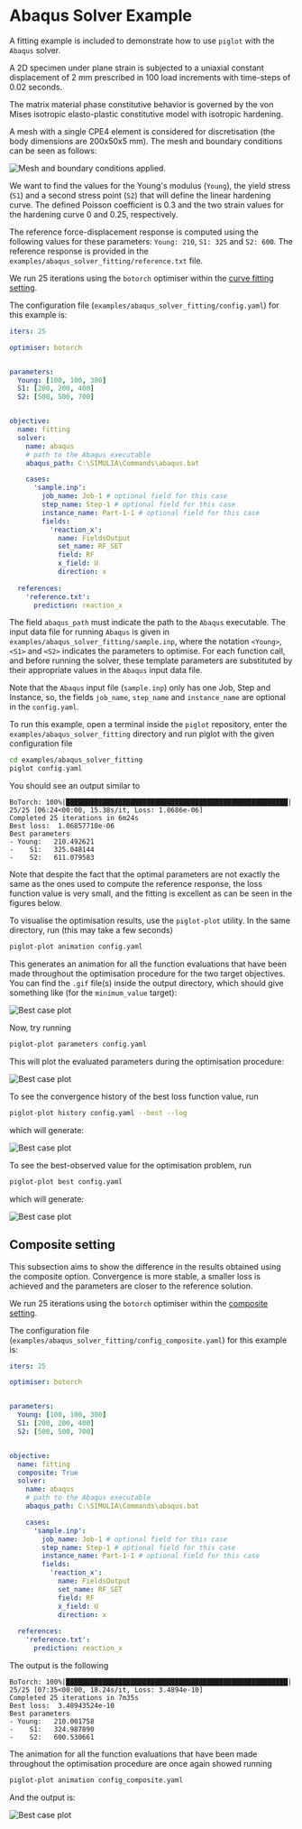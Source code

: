 # Abaqus Solver Example

A fitting example is included to demonstrate how to use `piglot` with the `Abaqus` solver.

A 2D specimen under plane strain is subjected to a uniaxial constant displacement of 2 mm prescribed in 100 load increments with time-steps of 0.02 seconds.

The matrix material phase constitutive behavior is governed by the von Mises isotropic elasto-plastic constitutive model with isotropic hardening. 

A mesh with a single CPE4 element is considered for discretisation (the body dimensions are 200x50x5 mm). The mesh and boundary conditions can be seen as follows:

![Mesh and boundary conditions applied.](mesh_and_bc.png)

We want to find the values for the Young's modulus (`Young`), the yield stress (`S1`) and a second stress point (`S2`) that will define the linear hardening curve. The defined Poisson coefficient is 0.3 and the two strain values for the hardening curve 0 and 0.25, respectively.

The reference force-displacement response is computed using the following values for these parameters: `Young: 210`, `S1: 325` and `S2: 600`. The reference response is provided in the `examples/abaqus_solver_fitting/reference.txt` file.

We run 25 iterations using the `botorch` optimiser within the [curve fitting setting](../sample_curve_fitting/description.md).

The configuration file (`examples/abaqus_solver_fitting/config.yaml`) for this example is:
```yaml
iters: 25

optimiser: botorch


parameters:
  Young: [100, 100, 300]
  S1: [200, 200, 400]
  S2: [500, 500, 700]


objective:
  name: fitting
  solver:
    name: abaqus
    # path to the Abaqus executable
    abaqus_path: C:\SIMULIA\Commands\abaqus.bat

    cases:
      'sample.inp':
        job_name: Job-1 # optional field for this case
        step_name: Step-1 # optional field for this case
        instance_name: Part-1-1 # optional field for this case
        fields:
          'reaction_x':
            name: FieldsOutput
            set_name: RF_SET
            field: RF
            x_field: U
            direction: x
   
  references:
    'reference.txt':
      prediction: reaction_x
```
The field `abaqus_path` must indicate the path to the `Abaqus` executable. The input data file for running `Abaqus` is given in `examples/abaqus_solver_fitting/sample.inp`, where the notation `<Young>`, `<S1>` and `<S2>` indicates the parameters to optimise. For each function call, and before running the solver, these template parameters are substituted by their appropriate values in the `Abaqus` input data file.

Note that the `Abaqus` input file (`sample.inp`) only has one Job, Step and Instance, so, the fields `job_name`, `step_name` and `instance_name` are optional in the `config.yaml`.

To run this example, open a terminal inside the `piglot` repository, enter the `examples/abaqus_solver_fitting` directory and run piglot with the given configuration file
```bash
cd examples/abaqus_solver_fitting
piglot config.yaml
```
You should see an output similar to
```
BoTorch: 100%|███████████████████████████████████████████████████████| 25/25 [06:24<00:00, 15.38s/it, Loss: 1.0686e-06]
Completed 25 iterations in 6m24s
Best loss:  1.06857710e-06
Best parameters
- Young:   210.492621
-    S1:   325.048144
-    S2:   611.079583
```
Note that despite the fact that the optimal parameters are not exactly the same as the ones used to compute the reference response, the loss function value is very small, and the fitting is excellent as can be seen in the figures below.

To visualise the optimisation results, use the `piglot-plot` utility.
In the same directory, run (this may take a few seconds)
```bash
piglot-plot animation config.yaml
```
This generates an animation for all the function evaluations that have been made throughout the optimisation procedure for the two target objectives.
You can find the `.gif` file(s) inside the output directory, which should give something like (for the `minimum_value` target):

![Best case plot](animation_1.gif)

Now, try running
```bash
piglot-plot parameters config.yaml
```
This will plot the evaluated parameters during the optimisation procedure: 

![Best case plot](parameters_1.svg)

To see the convergence history of the best loss function value, run
```bash
piglot-plot history config.yaml --best --log
```
which will generate:

![Best case plot](history_1.svg)

To see the best-observed value for the optimisation problem, run
```bash
piglot-plot best config.yaml
```
which will generate:

![Best case plot](best_1.svg)

## Composite setting

This subsection aims to show the difference in the results obtained using the composite option. Convergence is more stable, a smaller loss is achieved and the parameters are closer to the reference solution.

We run 25 iterations using the `botorch` optimiser within the [composite setting](../sample_curve_fitting_composite/description.md).

The configuration file (`examples/abaqus_solver_fitting/config_composite.yaml`) for this example is:
```yaml
iters: 25

optimiser: botorch


parameters:
  Young: [100, 100, 300]
  S1: [200, 200, 400]
  S2: [500, 500, 700]


objective:
  name: fitting
  composite: True
  solver:
    name: abaqus
    # path to the Abaqus executable
    abaqus_path: C:\SIMULIA\Commands\abaqus.bat

    cases:
      'sample.inp':
        job_name: Job-1 # optional field for this case
        step_name: Step-1 # optional field for this case
        instance_name: Part-1-1 # optional field for this case
        fields:
          'reaction_x':
            name: FieldsOutput
            set_name: RF_SET
            field: RF
            x_field: U
            direction: x
   
  references:
    'reference.txt':
      prediction: reaction_x
```

The output is the following
```
BoTorch: 100%|███████████████████████████████████████████████████████| 25/25 [07:35<00:00, 18.24s/it, Loss: 3.4894e-10]
Completed 25 iterations in 7m35s
Best loss:  3.48943524e-10
Best parameters
- Young:   210.001758
-    S1:   324.987890
-    S2:   600.530661
```

The animation for all the function evaluations that have been made throughout the optimisation procedure are once again showed running
```bash
piglot-plot animation config_composite.yaml
```

And the output is:

![Best case plot](animation_2.gif)



